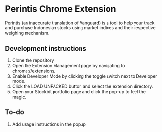 # Perintis Chrome Extension

Perintis (an inaccurate translation of Vanguard) is a tool to help your track and purchase Indonesian stocks using market indices and their respective weighing mechanism.

## Development instructions

1. Clone the repository.
2. Open the Extension Management page by navigating to chrome://extensions.
3. Enable Developer Mode by clicking the toggle switch next to Developer mode.
4. Click the LOAD UNPACKED button and select the extension directory.
5. Open your Stockbit portfolio page and click the pop-up to feel the magic.

## To-do

1. Add usage instructions in the popup
